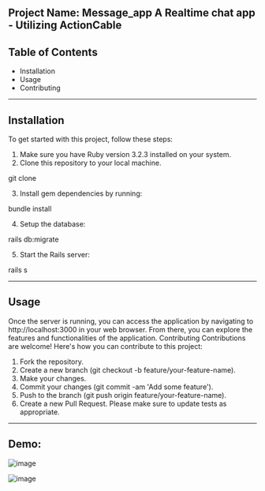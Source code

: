 Project Name: Message_app
A Realtime chat app - Utilizing ActionCable
------------------------------------------------------
Table of Contents
-----------------------------------------------
-	Installation
-	Usage
-	Contributing

-------------------------------------------------------
Installation
-------------------------------------
To get started with this project, follow these steps:
1.	Make sure you have Ruby version 3.2.3 installed on your system.
2.	Clone this repository to your local machine.

git clone 

3.	Install gem dependencies by running:

bundle install 

4.	Setup the database:

rails db:migrate

5.	Start the Rails server:

rails s

----------------------------------------------------
Usage
-------------------------------------------------
Once the server is running, you can access the application by navigating to http://localhost:3000 in your web browser. From there, you can explore the features and functionalities of the application.
Contributing
Contributions are welcome! Here's how you can contribute to this project:
1.	Fork the repository.
2.	Create a new branch (git checkout -b feature/your-feature-name).
3.	Make your changes.
4.	Commit your changes (git commit -am 'Add some feature').
5.	Push to the branch (git push origin feature/your-feature-name).
6.	Create a new Pull Request.
Please make sure to update tests as appropriate.

---------------------------------------------

Demo:
------------------------------------------------------------------
![image](https://github.com/BinhNguyenDang/message-app/assets/146049423/964fd495-2e11-4101-9028-73f2adf2d505)

![image](https://github.com/BinhNguyenDang/message-app/assets/146049423/59d5381f-9568-4433-9da0-8350bba15b76)

